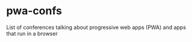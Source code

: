 # pwa-confs
List of conferences talking about progressive web apps (PWA) and apps that run in a browser
